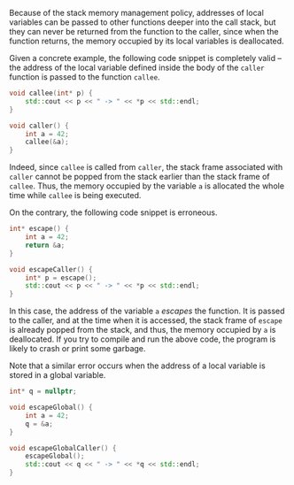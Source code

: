 Because of the stack memory management policy, 
addresses of local variables can be passed to other functions 
deeper into the call stack, but they can never be returned 
from the function to the caller, since when the function 
returns, the memory occupied by its local variables is deallocated.

Given a concrete example, the following code snippet 
is completely valid – the address of the local variable
defined inside the body of the `caller` function is passed to the function `callee`.

```c++
void callee(int* p) {
    std::cout << p << " -> " << *p << std::endl;
}

void caller() {
    int a = 42;
    callee(&a);
}
```

Indeed, since `callee` is called from `caller`, the stack frame associated 
with `caller` cannot be popped from the stack earlier than 
the stack frame of `callee`.
Thus, the memory occupied by the variable `a` is allocated 
the whole time while `callee` is being executed.

On the contrary, the following code snippet is erroneous.

```c++
int* escape() {
    int a = 42;
    return &a;
}

void escapeCaller() {
    int* p = escape();
    std::cout << p << " -> " << *p << std::endl;
}
```

In this case, the address of the variable `a` _escapes_ the function. 
It is passed to the caller, and at the time when it 
is accessed, the stack frame of `escape` is already popped
from the stack, and thus, the memory occupied by `a` is deallocated.
If you try to compile and run the above code, 
the program is likely to crash or print some garbage. 

Note that a similar error occurs when the address of a local variable
is stored in a global variable.

```c++
int* q = nullptr;

void escapeGlobal() {
    int a = 42;
    q = &a;    
}

void escapeGlobalCaller() {
    escapeGlobal();
    std::cout << q << " -> " << *q << std::endl;
}
```